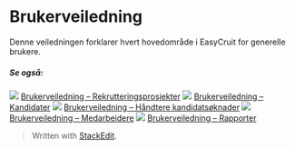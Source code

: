 # Brukerveiledning

Denne veiledningen forklarer hvert hovedområde i EasyCruit for generelle brukere.

##### Se også:

![](../Resources/Images/icon-document-link.png)  [Brukerveiledning – Rekrutteringsprosjekter](guide_for_users_vacancies.htm)
![](../Resources/Images/icon-document-link.png)  [Brukerveiledning – Kandidater](guide_for_users_candidates.htm)
![](../Resources/Images/icon-document-link.png)  [Brukerveiledning – Håndtere kandidatsøknader](guide_for_users_handling_candidate_applications.htm)
![](../Resources/Images/icon-document-link.png)  [Brukerveiledning – Medarbeidere](guide_for_users_employees.htm)
![](../Resources/Images/icon-document-link.png)  [Brukerveiledning – Rapporter](guide_for_users_reports.htm)


> Written with [StackEdit](https://stackedit.io/).
<!--stackedit_data:
eyJoaXN0b3J5IjpbLTI3NjA2ODQ4OV19
-->
